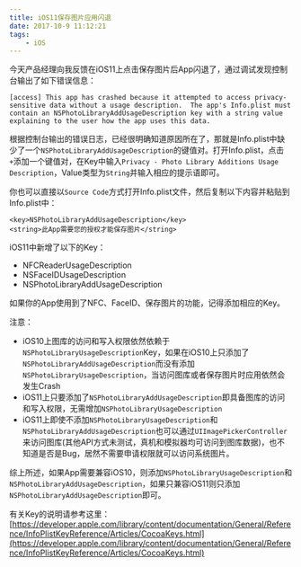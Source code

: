 ```yaml
---
title: iOS11保存图片应用闪退
date: 2017-10-9 11:12:21
tags:
	- iOS
---
```


今天产品经理向我反馈在iOS11上点击保存图片后App闪退了，通过调试发现控制台输出了如下错误信息：

```
[access] This app has crashed because it attempted to access privacy-sensitive data without a usage description.  The app's Info.plist must contain an NSPhotoLibraryAddUsageDescription key with a string value explaining to the user how the app uses this data.
```

根据控制台输出的错误日志，已经很明确知道原因所在了，那就是Info.plist中缺少了一个`NSPhotoLibraryAddUsageDescription`的键值对。打开Info.plist，点击`+`添加一个键值对，在Key中输入`Privacy - Photo Library Additions Usage Description`，Value类型为`String`并输入相应的提示语即可。

你也可以直接以`Source Code`方式打开Info.plist文件，然后复制以下内容并粘贴到Info.plist中：
```
<key>NSPhotoLibraryAddUsageDescription</key>
<string>此App需要您的授权才能保存图片</string>
```

iOS11中新增了以下的Key：
- NFCReaderUsageDescription
- NSFaceIDUsageDescription
- NSPhotoLibraryAddUsageDescription

如果你的App使用到了NFC、FaceID、保存图片的功能，记得添加相应的Key。

注意：
- iOS10上图库的访问和写入权限依然依赖于`NSPhotoLibraryUsageDescription`Key，如果在iOS10上只添加了`NSPhotoLibraryAddUsageDescription`而没有添加`NSPhotoLibraryUsageDescription`，当访问图库或者保存图片时应用依然会发生Crash
- iOS11上只要添加了`NSPhotoLibraryAddUsageDescription`即具备图库的访问和写入权限，无需增加`NSPhotoLibraryUsageDescription`
- iOS11上即使不添加`NSPhotoLibraryUsageDescription`和`NSPhotoLibraryAddUsageDescription`也可以通过`UIImagePickerController`来访问图库(其他API方式未测试，真机和模拟器均可访问到图库数据)，也不知道是否是Bug，居然不需要申请权限就可以访问系统图片。

综上所述，如果App需要兼容iOS10，则添加`NSPhotoLibraryUsageDescription`和`NSPhotoLibraryAddUsageDescription`，如果只兼容iOS11则只添加`NSPhotoLibraryAddUsageDescription`即可。


有关Key的说明请参考这里：
[https://developer.apple.com/library/content/documentation/General/Reference/InfoPlistKeyReference/Articles/CocoaKeys.html](https://developer.apple.com/library/content/documentation/General/Reference/InfoPlistKeyReference/Articles/CocoaKeys.html)

